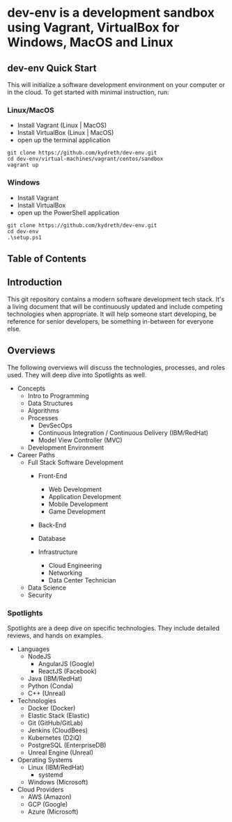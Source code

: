 # dev-env is a development sandbox using Vagrant, VirtualBox for Windows, MacOS and Linux

## dev-env Quick Start
This will initialize a software development environment on your computer or in the cloud.
To get started with minimal instruction, run:

### Linux/MacOS
* Install Vagrant (Linux | MacOS)
* Install VirtualBox (Linux | MacOS)
* open up the terminal application
```shell script
git clone https://github.com/kydreth/dev-env.git
cd dev-env/virtual-machines/vagrant/centos/sandbox
vagrant up

```

### Windows
* Install Vagrant
* Install VirtualBox 
* open up the PowerShell application
```shell script
git clone https://github.com/kydreth/dev-env.git
cd dev-env
.\setup.ps1

```

## Table of Contents

## Introduction

This git repository contains a modern software development tech stack.
It's a living document that will be continuously updated and include competing technologies when appropriate.
It will help someone start developing, be reference for senior developers, be something in-between for everyone else.

## Overviews

The following overviews will discuss the technologies, processes, and roles used.
They will deep dive into Spotlights as well.

* Concepts
    * Intro to Programming
    * Data Structures
    * Algorithms
    * Processes
        * DevSecOps
        * Continuous Integration / Continuous Delivery (IBM/RedHat)
        * Model View Controller (MVC)
    * Development Environment
* Career Paths
    * Full Stack Software Development
        * Front-End
            * Web Development
            * Application Development
            * Mobile Development
            * Game Development
        * Back-End
        * Database
        
        * Infrastructure
            * Cloud Engineering
            * Networking
            * Data Center Technician
    * Data Science
    * Security

### Spotlights

Spotlights are a deep dive on specific technologies.
They include detailed reviews, and hands on examples.

* Languages
    * NodeJS
        * AngularJS (Google)
        * ReactJS (Facebook)
    * Java (IBM/RedHat)
    * Python (Conda)
    * C++ (Unreal)
* Technologies
    * Docker (Docker)
    * Elastic Stack (Elastic)
    * Git (GitHub/GitLab)
    * Jenkins (CloudBees)
    * Kubernetes (D2iQ)
    * PostgreSQL (EnterpriseDB)
    * Unreal Engine (Unreal)
* Operating Systems
  * Linux (IBM/RedHat)
    * systemd
  * Windows (Microsoft)
* Cloud Providers
    * AWS (Amazon)
    * GCP (Google)
    * Azure (Microsoft)
